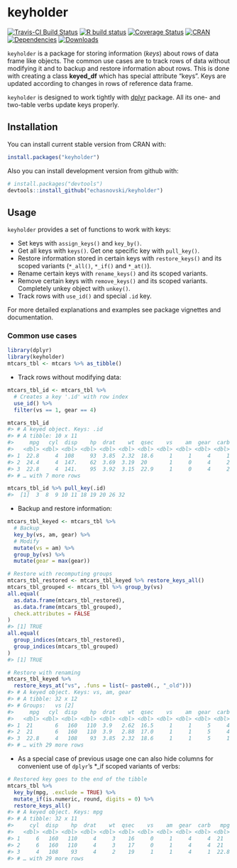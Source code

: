 
# keyholder

<!-- badges: start -->

[![Travis-CI Build
Status](https://travis-ci.org/echasnovski/keyholder.svg?branch=master)](https://travis-ci.org/echasnovski/keyholder)
[![R build
status](https://github.com/echasnovski/keyholder/workflows/R-CMD-check/badge.svg)](https://github.com/echasnovski/keyholder/actions)
[![Coverage
Status](https://codecov.io/gh/echasnovski/keyholder/graph/badge.svg)](https://codecov.io/github/echasnovski/keyholder?branch=master)
[![CRAN](https://www.r-pkg.org/badges/version/keyholder?color=blue)](https://cran.r-project.org/package=keyholder)
[![Dependencies](https://tinyverse.netlify.com/badge/keyholder)](https://CRAN.R-project.org/package=keyholder)
[![Downloads](http://cranlogs.r-pkg.org/badges/keyholder)](https://cran.r-project.org/package=keyholder)
<!-- badges: end -->

`keyholder` is a package for storing information (*keys*) about rows of
data frame like objects. The common use cases are to track rows of data
without modifying it and to backup and restore information about rows.
This is done with creating a class **keyed\_df** which has special
attribute “keys”. Keys are updated according to changes in rows of
reference data frame.

`keyholder` is designed to work tightly with
[dplyr](http://dplyr.tidyverse.org/) package. All its one- and two-table
verbs update keys properly.

## Installation

You can install current stable version from CRAN with:

``` r
install.packages("keyholder")
```

Also you can install development version from github with:

``` r
# install.packages("devtools")
devtools::install_github("echasnovski/keyholder")
```

## Usage

`keyholder` provides a set of functions to work with keys:

  - Set keys with `assign_keys()` and `key_by()`.
  - Get all keys with `keys()`. Get one specific key with `pull_key()`.
  - Restore information stored in certain keys with `restore_keys()` and
    its scoped variants (`*_all()`, `*_if()` and `*_at()`).
  - Rename certain keys with `rename_keys()` and its scoped variants.
  - Remove certain keys with `remove_keys()` and its scoped variants.
    Completely unkey object with `unkey()`.
  - Track rows with `use_id()` and special `.id` key.

For more detailed explanations and examples see package vignettes and
documentation.

### Common use cases

``` r
library(dplyr)
library(keyholder)
mtcars_tbl <- mtcars %>% as_tibble()
```

  - Track rows without modifying data:

<!-- end list -->

``` r
mtcars_tbl_id <- mtcars_tbl %>%
  # Creates a key '.id' with row index
  use_id() %>%
  filter(vs == 1, gear == 4)

mtcars_tbl_id
#> # A keyed object. Keys: .id 
#> # A tibble: 10 x 11
#>     mpg   cyl  disp    hp  drat    wt  qsec    vs    am  gear  carb
#>   <dbl> <dbl> <dbl> <dbl> <dbl> <dbl> <dbl> <dbl> <dbl> <dbl> <dbl>
#> 1  22.8     4  108     93  3.85  2.32  18.6     1     1     4     1
#> 2  24.4     4  147.    62  3.69  3.19  20       1     0     4     2
#> 3  22.8     4  141.    95  3.92  3.15  22.9     1     0     4     2
#> # … with 7 more rows

mtcars_tbl_id %>% pull_key(.id)
#>  [1]  3  8  9 10 11 18 19 20 26 32
```

  - Backup and restore information:

<!-- end list -->

``` r
mtcars_tbl_keyed <- mtcars_tbl %>%
  # Backup
  key_by(vs, am, gear) %>%
  # Modify
  mutate(vs = am) %>%
  group_by(vs) %>%
  mutate(gear = max(gear))

# Restore with recomputing groups
mtcars_tbl_restored <- mtcars_tbl_keyed %>% restore_keys_all()
mtcars_tbl_grouped <- mtcars_tbl %>% group_by(vs)
all.equal(
  as.data.frame(mtcars_tbl_restored),
  as.data.frame(mtcars_tbl_grouped),
  check.attributes = FALSE
)
#> [1] TRUE
all.equal(
  group_indices(mtcars_tbl_restored),
  group_indices(mtcars_tbl_grouped)
)
#> [1] TRUE

# Restore with renaming
mtcars_tbl_keyed %>%
  restore_keys_at("vs", .funs = list(~ paste0(., "_old")))
#> # A keyed object. Keys: vs, am, gear 
#> # A tibble: 32 x 12
#> # Groups:   vs [2]
#>     mpg   cyl  disp    hp  drat    wt  qsec    vs    am  gear  carb vs_old
#>   <dbl> <dbl> <dbl> <dbl> <dbl> <dbl> <dbl> <dbl> <dbl> <dbl> <dbl>  <dbl>
#> 1  21       6   160   110  3.9   2.62  16.5     1     1     5     4      0
#> 2  21       6   160   110  3.9   2.88  17.0     1     1     5     4      0
#> 3  22.8     4   108    93  3.85  2.32  18.6     1     1     5     1      1
#> # … with 29 more rows
```

  - As a special case of previous usage one can also hide columns for
    convenient use of `dplyr`’s \*\_if scoped variants of verbs:

<!-- end list -->

``` r
# Restored key goes to the end of the tibble
mtcars_tbl %>%
  key_by(mpg, .exclude = TRUE) %>%
  mutate_if(is.numeric, round, digits = 0) %>%
  restore_keys_all()
#> # A keyed object. Keys: mpg 
#> # A tibble: 32 x 11
#>     cyl  disp    hp  drat    wt  qsec    vs    am  gear  carb   mpg
#>   <dbl> <dbl> <dbl> <dbl> <dbl> <dbl> <dbl> <dbl> <dbl> <dbl> <dbl>
#> 1     6   160   110     4     3    16     0     1     4     4  21  
#> 2     6   160   110     4     3    17     0     1     4     4  21  
#> 3     4   108    93     4     2    19     1     1     4     1  22.8
#> # … with 29 more rows
```
